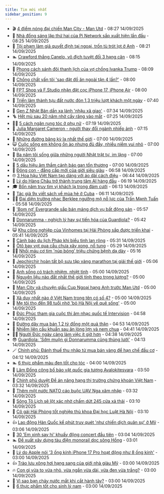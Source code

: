 ```yaml
---
title: Tim mới nhất
sidebar_position: 9
---
```


<!-- vnexpress-tin-moi-nhat:START -->
- 🎬 [4 điểm nóng đại chiến Man City - Man Utd](https://vnexpress.net/4-diem-nong-dai-chien-man-city-man-utd-4938826.html) - 08:27 14/09/2025
- 🐎 [Nhà đồng sáng lập thứ hai của Pi Network sắp xuất hiện lần đầu](https://vnexpress.net/nha-dong-sang-lap-thu-hai-cua-pi-network-sap-xuat-hien-lan-dau-4938869.html) - 08:25 14/09/2025
- 🦍 [Tội phạm làm giả quyết định tại ngoại, trốn tù trót lọt ở Anh](https://vnexpress.net/toi-pham-lam-gia-quyet-dinh-tai-ngoai-tron-tu-trot-lot-o-anh-4938878.html) - 08:21 14/09/2025
- 🏊 [Crawford thắng Canelo, vô địch tuyệt đối 3 hạng cân](https://vnexpress.net/crawford-thang-canelo-vo-dich-tuyet-doi-3-hang-can-4938894.html) - 08:15 14/09/2025
- 🎊 [Phong cách sánh đôi thanh lịch của vợ chồng Ivanka Trump](https://vnexpress.net/phong-cach-sanh-doi-thanh-lich-cua-vo-chong-ivanka-trump-4938849.html) - 08:09 14/09/2025
- 🎃 [Chồng chất vấn tôi &#39;sao đặt đồ ăn ngoài tận 4 lần?&#39;](https://vnexpress.net/chi-tieu-gia-dinh-chong-xem-so-chi-tieu-chat-van-toi-sao-dat-do-an-ngoai-tan-4-lan-4938847.html) - 08:00 14/09/2025
- 🧰 [FPT Shop và F.Studio nhận đặt cọc iPhone 17, iPhone Air](https://vnexpress.net/fpt-shop-va-f-studio-nhan-dat-coc-iphone-17-iphone-air-4938889.html) - 08:00 14/09/2025
- 🔭 [Triển lãm thành tựu đất nước đón 1,3 triệu lượt khách một ngày](https://vnexpress.net/trien-lam-thanh-tuu-dat-nuoc-don-1-3-trieu-luot-khach-mot-ngay-4938834.html) - 07:40 14/09/2025
- 🫶 [Gen Z Nhật Bản dần xa lánh &#39;nhậu xã giao&#39;](https://vnexpress.net/gen-z-nhat-ban-dan-xa-lanh-nhau-xa-giao-4938852.html) - 07:34 14/09/2025
- 🪜 [Hết mù sau 20 năm nhờ cấy răng vào mắt](https://vnexpress.net/het-mu-sau-20-nam-nho-cay-rang-vao-mat-4938884.html) - 07:25 14/09/2025
- 👨‍🏫 [5 cách ngăn rụng tóc ở phụ nữ](https://vnexpress.net/5-cach-ngan-rung-toc-o-phu-nu-4938858.html) - 07:19 14/09/2025
- 🎊 [Julia Margaret Cameron - người thay đổi ngành nhiếp ảnh](https://vnexpress.net/julia-margaret-cameron-nguoi-thay-doi-nganh-nhiep-anh-4938176.html) - 07:15 14/09/2025
- 🎊 [Những đường băng kỳ lạ nhất thế giới](https://vnexpress.net/nhung-duong-bang-ky-la-nhat-the-gioi-4938743.html) - 07:00 14/09/2025
- 😺 [Cuộc sống em không ồn ào nhưng đủ đầy, nhiều niềm vui nhỏ](https://vnexpress.net/cuoc-song-em-khong-on-ao-nhung-du-day-nhieu-niem-vui-nho-4938791.html) - 07:00 14/09/2025
- 🐘 [Ba năm tôi sống giữa những người Nhật trật tự, im lặng](https://vnexpress.net/van-hoa-nhat-ban-van-hoa-xep-hang-ba-nam-toi-song-giua-nhung-nguoi-nhat-trat-tu-im-lang-khi-ra-duong-4938117.html) - 07:00 14/09/2025
- 🌁 [5 dấu hiệu âm thầm cảnh báo gan tổn thương](https://vnexpress.net/5-dau-hieu-am-tham-canh-bao-gan-ton-thuong-4937910.html) - 07:00 14/09/2025
- 🐲 [Đông con - đẳng cấp mới của giới siêu giàu](https://vnexpress.net/dong-con-dang-cap-moi-cua-gioi-sieu-giau-4938877.html) - 06:58 14/09/2025
- 🤓 [3 Hoa hậu Việt Nam tạo dáng với áo dài cách điệu](https://vnexpress.net/3-hoa-hau-viet-nam-tao-dang-voi-ao-dai-cach-dieu-4938374.html) - 06:44 14/09/2025
- 💪 [Lý do Hàng Châu trở thành trung tâm AI hàng đầu](https://vnexpress.net/ly-do-hang-chau-tro-thanh-trung-tam-ai-hang-dau-4938759.html) - 06:19 14/09/2025
- 🎓 [Bốn năm truy tìm vị khách lạ trong đám cưới](https://vnexpress.net/bon-nam-truy-tim-vi-khach-la-trong-dam-cuoi-4938833.html) - 06:13 14/09/2025
- 🫣 [Tác giả 9x viết sách về mùa hè ở Cuba](https://vnexpress.net/tac-gia-9x-viet-sach-ve-mua-he-o-cuba-4936399.html) - 06:11 14/09/2025
- 🧑‍💻 [Đại diện trường nhạc Berklee ngưỡng mộ nỗ lực của Trần Mạnh Tuấn](https://vnexpress.net/dai-dien-truong-nhac-berklee-nguong-mo-no-luc-cua-tran-manh-tuan-4938646.html) - 05:58 14/09/2025
- 🐲 [&#39;Bom nợ&#39; Evergrande sắp bán mảng dịch vụ bất động sản](https://vnexpress.net/bom-no-evergrande-sap-ban-mang-dich-vu-bat-dong-san-4938846.html) - 05:57 14/09/2025
- 🌝 [Donnarumma - nghịch lý hay sự tiến hóa của Guardiola?](https://vnexpress.net/donnarumma-nghich-ly-hay-su-tien-hoa-cua-guardiola-4938855.html) - 05:42 14/09/2025
- 😺 [Khu công nghiệp của Vinhomes tại Hải Phòng sắp được triển khai](https://vnexpress.net/khu-cong-nghiep-cua-vinhomes-tai-hai-phong-sap-duoc-trien-khai-4938859.html) - 05:41 14/09/2025
- 🐎 [Cảnh báo du lịch Pháp khi biểu tình lan rộng](https://vnexpress.net/canh-bao-du-lich-phap-khi-bieu-tinh-lan-rong-4938837.html) - 05:31 14/09/2025
- 🎡 [Ôtô bay vọt qua cầu chưa xây xong, nổ tung](https://vnexpress.net/oto-bay-vot-qua-cau-chua-xay-xong-no-tung-4938283.html) - 05:29 14/09/2025
- 👨‍🏫 [Nhồi máu cơ tim &#39;núp bóng&#39; triệu chứng bệnh dạ dày](https://vnexpress.net/nhoi-mau-co-tim-nup-bong-trieu-chung-benh-da-day-4938857.html) - 05:16 14/09/2025
- 🦆 [Jepchirchir hoàn tất bộ sưu tập vàng marathon tại giải thế giới](https://vnexpress.net/jepchirchir-hoan-tat-bo-suu-tap-vang-marathon-tai-giai-the-gioi-4938853.html) - 05:06 14/09/2025
- 🚦 [Anh sống có trách nhiệm, nhiệt tình](https://vnexpress.net/anh-song-co-trach-nhiem-nhiet-tinh-4938790.html) - 05:00 14/09/2025
- 💫 [Nguyên liệu nào đắt nhất thế giới tính theo trọng lượng?](https://vnexpress.net/nguyen-lieu-nao-dat-nhat-the-gioi-tinh-theo-trong-luong-4938762.html) - 05:00 14/09/2025
- 🎉 [Man City và chuyện giấu Cup Ngoại hạng Anh trước Man Utd](https://vnexpress.net/man-city-va-chuyen-giau-cup-ngoai-hang-anh-truoc-man-utd-4938758.html) - 05:00 14/09/2025
- 🌋 [Xã duy nhất nào ở Việt Nam trong tên có số 4?](https://vnexpress.net/crossword-giai-o-chu-o-chu-xa-duy-nhat-nao-o-viet-nam-trong-ten-co-so-4-4937715.html) - 05:00 14/09/2025
- 🤖 [Mẹ tôi thọ đến 98 tuổi nhờ &#39;bỏ Hà Nội về quê sống&#39;](https://vnexpress.net/me-toi-tho-den-98-tuoi-nho-bo-ha-noi-ve-que-song-4938814.html) - 05:00 14/09/2025
- 🦏 [Đức Phúc tham gia cuộc thi âm nhạc quốc tế Intervision](https://vnexpress.net/duc-phuc-tham-gia-cuoc-thi-am-nhac-quoc-te-intervision-4938835.html) - 04:58 14/09/2025
- 🦩 [Đường dây mua bán 1,2 tỷ đồng một quả thận](https://vnexpress.net/duong-day-mua-ban-1-2-ty-dong-mot-qua-than-4938841.html) - 04:53 14/09/2025
- 👺 [Nhiễm liên cầu khuẩn sau ăn lòng lợn và nem chua](https://vnexpress.net/nhiem-lien-cau-khuan-sau-an-long-lon-va-nem-chua-4938842.html) - 04:41 14/09/2025
- 🧑‍🏫 [Người Đức ngày càng làm việc ít giờ hơn](https://vnexpress.net/nguoi-duc-ngay-cang-lam-viec-it-gio-hon-4937009.html) - 04:38 14/09/2025
- 😎 [Guardiola: &#39;Sớm muộn gì Donnarumma cũng thủng lưới&#39;](https://vnexpress.net/guardiola-som-muon-gi-donnarumma-cung-thung-luoi-4938786.html) - 04:13 14/09/2025
- 🪄 [Chính phủ: Đánh thuế thu nhập từ mua bán vàng để hạn chế đầu cơ](https://vnexpress.net/chinh-phu-danh-thue-thu-nhap-tu-mua-ban-vang-de-han-che-dau-co-4938840.html) - 04:12 14/09/2025
- 🏊 [6 thực phẩm màu đen tốt cho tóc](https://vnexpress.net/6-thuc-pham-mau-den-tot-cho-toc-4938769.html) - 04:00 14/09/2025
- 💃 [Lâm Đồng công bố bảo vật quốc gia tượng Avalokitesvara](https://vnexpress.net/lam-dong-cong-bo-bao-vat-quoc-gia-tuong-avalokitesvara-4938788.html) - 03:50 14/09/2025
- 🦆 [Chính phủ duyệt Đề án nâng hạng thị trường chứng khoán Việt Nam](https://vnexpress.net/chinh-phu-duyet-de-an-nang-hang-thi-truong-chung-khoan-viet-nam-4938828.html) - 03:32 14/09/2025
- 🎊 [Thêm một nước NATO cáo buộc UAV Nga xâm nhập](https://vnexpress.net/them-mot-nuoc-nato-cao-buoc-uav-nga-xam-nhap-4938827.html) - 03:32 14/09/2025
- 👺 [Sông Tô Lịch sẽ lột xác nhờ chấm dứt 245 cửa xả thải](https://vnexpress.net/song-to-lich-se-lot-xac-nho-cham-dut-245-cua-xa-thai-4938823.html) - 03:10 14/09/2025
- 🎡 [Cô gái Hải Phòng tốt nghiệp thủ khoa Đại học Luật Hà Nội](https://vnexpress.net/co-gai-hai-phong-tot-nghiep-thu-khoa-dai-hoc-luat-ha-noi-4938748.html) - 03:10 14/09/2025
- 👍 [Lao động Hàn Quốc kể phút truy quét &#39;như chiến dịch quân sự&#39; ở Mỹ](https://vnexpress.net/lao-dong-han-quoc-ke-phut-truy-quet-nhu-chien-dich-quan-su-o-my-4938780.html) - 03:06 14/09/2025
- 🐎 [30 &#39;Em xinh say hi&#39; khuấy động concert đầu tiên](https://vnexpress.net/30-em-xinh-say-hi-khuay-dong-concert-dau-tien-4938784.html) - 03:04 14/09/2025
- 🏊 [Đề xuất xây dựng tàu điện monorail dọc sông Hồng](https://vnexpress.net/de-xuat-xay-dung-tau-dien-monorail-doc-song-hong-4938782.html) - 03:01 14/09/2025
- 🦩 [Lý do Apple nói &#39;3 ống kính iPhone 17 Pro hoạt động như 8 ống kính&#39;](https://vnexpress.net/ly-do-apple-noi-3-ong-kinh-iphone-17-pro-hoat-dong-nhu-8-ong-kinh-4938741.html) - 03:00 14/09/2025
- 👍 [Trào lưu xông hơi hạng sang của giới nhà giàu Mỹ](https://vnexpress.net/trao-luu-xong-hoi-hang-sang-cua-gioi-nha-giau-my-4938659.html) - 03:00 14/09/2025
- 🔥 [Con gì vừa to vừa nhỏ, vừa ngắn vừa dài, vừa đen vừa trắng?](https://vnexpress.net/cau-do-tieng-viet-do-chu-con-gi-vua-to-vua-nho-vua-ngan-vua-dai-vua-den-vua-trang-4938199.html) - 03:00 14/09/2025
- 💄 [Vì sao bạn chảy nước mắt khi cắt hành tây?](https://vnexpress.net/vi-sao-ban-chay-nuoc-mat-khi-cat-hanh-tay-4938746.html) - 03:00 14/09/2025
- 🤡 [6 thực phẩm tốt cho sinh lý nam](https://vnexpress.net/6-thuc-pham-tot-cho-sinh-ly-nam-4938739.html) - 03:00 14/09/2025<!-- vnexpress-tin-moi-nhat:END -->
